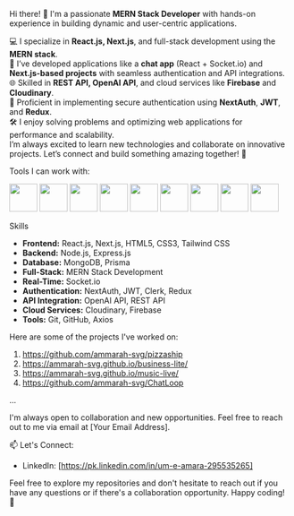 Hi there! 👋 I'm a passionate **MERN Stack Developer** with hands-on experience in building dynamic and user-centric applications.

💻 I specialize in **React.js, Next.js**, and full-stack development using the **MERN stack**.<br>
🚀 I’ve developed applications like a **chat app** (React + Socket.io) and **Next.js-based projects** with seamless authentication and API integrations.<br>
🌐 Skilled in **REST API, OpenAI API**, and cloud services like **Firebase** and **Cloudinary**.<br>
🔐 Proficient in implementing secure authentication using **NextAuth**, **JWT**, and **Redux**.<br>
🛠️ I enjoy solving problems and optimizing web applications for performance and scalability.<br>
I’m always excited to learn new technologies and collaborate on innovative projects. Let’s connect and build something amazing together! 🌟<br>


Tools I can work with:

<a href="#"><img src="https://github.com/onemarc/tech-icons/blob/main/icons/html.svg" width="50"></a>
<a href="#"><img src="https://github.com/onemarc/tech-icons/blob/main/icons/css.svg" width="50"></a>
<a href="#"><img src="https://github.com/onemarc/tech-icons/blob/main/icons/nextjs-light.svg" width="50"></a>
<a href="#"><img src="https://github.com/onemarc/tech-icons/blob/main/icons/node.svg" width="50"></a>
<a href="#"><img src="https://github.com/onemarc/tech-icons/blob/main/icons/mysql.svg" width="50"></a>
<a href="#"><img src="https://github.com/onemarc/tech-icons/blob/main/icons/react-light.svg" width="50"></a>
<a href="#"><img src="https://github.com/onemarc/tech-icons/blob/main/icons/redux.svg" width="50"></a>
<a href="#"><img src="https://github.com/onemarc/tech-icons/blob/main/icons/socketio-light.svg" width="50"></a>
<a href="#"><img src="https://github.com/onemarc/tech-icons/blob/main/icons/tailwindcss-light.svg" width="50"></a>

 
 
 Skills
- **Frontend:** React.js, Next.js, HTML5, CSS3, Tailwind CSS <br>
- **Backend:** Node.js, Express.js <br>
- **Database:** MongoDB, Prisma<br>
- **Full-Stack:** MERN Stack Development<br>
- **Real-Time:** Socket.io<br>
- **Authentication:** NextAuth, JWT, Clerk, Redux<br>
- **API Integration:** OpenAI API, REST API<br>
- **Cloud Services:** Cloudinary, Firebase<br>
- **Tools:** Git, GitHub, Axios<br>

Here are some of the projects I've worked on:

1. https://github.com/ammarah-svg/pizzaship
2. https://ammarah-svg.github.io/business-lite/ 
3. https://ammarah-svg.github.io/music-live/
4. https://github.com/ammarah-svg/ChatLoop

...

I'm always open to collaboration and new opportunities. Feel free to reach out to me via email at [Your Email Address].

📫 Let's Connect:
- LinkedIn: [https://pk.linkedin.com/in/um-e-amara-295535265]

Feel free to explore my repositories and don't hesitate to reach out if you have any questions or if there's a collaboration opportunity. Happy coding! 🚀
